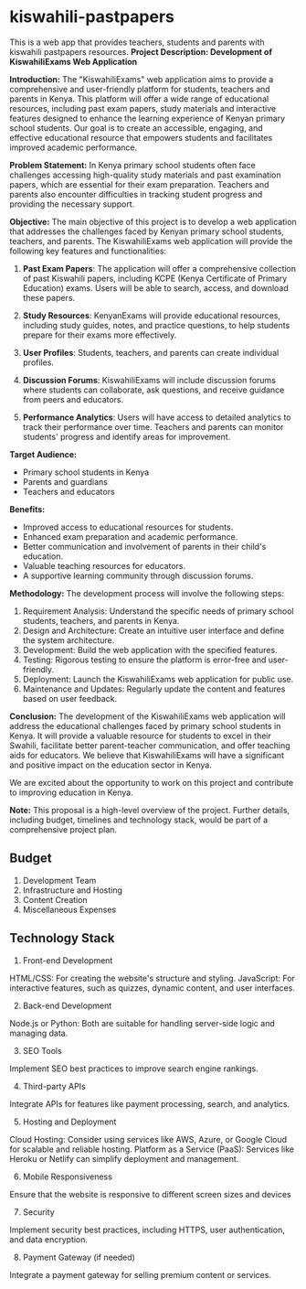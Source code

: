 # kiswahili-pastpapers
This is a web app that provides teachers, students and parents with kiswahili pastpapers resources.
**Project Description: Development of KiswahiliExams Web Application**

**Introduction:**
The "KiswahiliExams" web application aims to provide a comprehensive and user-friendly platform for students, teachers and parents in Kenya. This platform will offer a wide range of educational resources, including past exam papers, study materials and interactive features designed to enhance the learning experience of Kenyan primary school students. Our goal is to create an accessible, engaging, and effective educational resource that empowers students and facilitates improved academic performance.

**Problem Statement:**
In Kenya primary school students often face challenges accessing high-quality study materials and past examination papers, which are essential for their exam preparation. Teachers and parents also encounter difficulties in tracking student progress and providing the necessary support.

**Objective:**
The main objective of this project is to develop a web application that addresses the challenges faced by Kenyan primary school students, teachers, and parents. The KiswahiliExams web application will provide the following key features and functionalities:

1. **Past Exam Papers**: The application will offer a comprehensive collection of past Kiswahili papers, including KCPE (Kenya Certificate of Primary Education) exams. Users will be able to search, access, and download these papers.

2. **Study Resources**: KenyanExams will provide educational resources, including study guides, notes, and practice questions, to help students prepare for their exams more effectively.

3. **User Profiles**: Students, teachers, and parents can create individual profiles.

4. **Discussion Forums**: KiswahiliExams will include discussion forums where students can collaborate, ask questions, and receive guidance from peers and educators.

5. **Performance Analytics**: Users will have access to detailed analytics to track their performance over time. Teachers and parents can monitor students' progress and identify areas for improvement.

**Target Audience:**
- Primary school students in Kenya
- Parents and guardians
- Teachers and educators

**Benefits:**
- Improved access to educational resources for students.
- Enhanced exam preparation and academic performance.
- Better communication and involvement of parents in their child's education.
- Valuable teaching resources for educators.
- A supportive learning community through discussion forums.

**Methodology:**
The development process will involve the following steps:
1. Requirement Analysis: Understand the specific needs of primary school students, teachers, and parents in Kenya.
2. Design and Architecture: Create an intuitive user interface and define the system architecture.
3. Development: Build the web application with the specified features.
4. Testing: Rigorous testing to ensure the platform is error-free and user-friendly.
5. Deployment: Launch the KiswahiliExams web application for public use.
6. Maintenance and Updates: Regularly update the content and features based on user feedback.

**Conclusion:**
The development of the KiswahiliExams web application will address the educational challenges faced by primary school students in Kenya. It will provide a valuable resource for students to excel in their Swahili, facilitate better parent-teacher communication, and offer teaching aids for educators. We believe that KiswahiliExams will have a significant and positive impact on the education sector in Kenya.

We are excited about the opportunity to work on this project and contribute to improving education in Kenya.

**Note:** This proposal is a high-level overview of the project. Further details, including budget, timelines and technology stack, would be part of a comprehensive project plan.

## Budget
1. Development Team
2. Infrastructure and Hosting
3. Content Creation
4. Miscellaneous Expenses

## Technology Stack
1. Front-end Development

HTML/CSS: For creating the website's structure and styling.
JavaScript: For interactive features, such as quizzes, dynamic content, and user interfaces.

2. Back-end Development

Node.js or Python: Both are suitable for handling server-side logic and managing data.

3. SEO Tools

Implement SEO best practices to improve search engine rankings.

4. Third-party APIs

Integrate APIs for features like payment processing, search, and analytics.

5. Hosting and Deployment

Cloud Hosting: Consider using services like AWS, Azure, or Google Cloud for scalable and reliable hosting.
Platform as a Service (PaaS): Services like Heroku or Netlify can simplify deployment and management.

6. Mobile Responsiveness

Ensure that the website is responsive to different screen sizes and devices

7. Security

Implement security best practices, including HTTPS, user authentication, and data encryption.

8. Payment Gateway (if needed)

Integrate a payment gateway for selling premium content or services.
